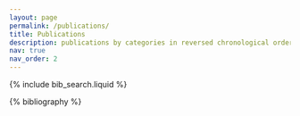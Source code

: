 ```yaml
---
layout: page
permalink: /publications/
title: Publications
description: publications by categories in reversed chronological order. <sup>*</sup> denotes equal contributions.
nav: true
nav_order: 2
---
```


<!-- _pages/publications.md -->

<!-- Bibsearch Feature -->

{% include bib_search.liquid %}

<div class="publications">

{% bibliography %}

</div>
